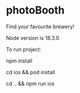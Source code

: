 # photoBooth
Find your favourite brewery!

Node version is 18.3.0

To run project:

npm install

cd ios && pod install

cd .. && npm run ios
